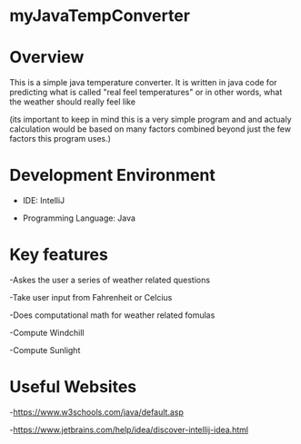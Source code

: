 # myJavaTempConverter
# Overview
This is a simple java temperature converter.
It is written in java code for predicting 
what is called "real feel temperatures" or 
in other words, what the weather should really feel like

(its important to keep in mind this is a very simple program and
and actualy calculation would be based on many factors combined beyond 
just the few factors this program uses.)
# Development Environment 
- IDE: IntelliJ

- Programming Language: Java
# Key features
  -Askes the user a series of weather related questions 
  
  -Take user input from Fahrenheit or Celcius
  
  -Does computational math for weather related fomulas
  
  -Compute Windchill 
  
  -Compute Sunlight
  
# Useful Websites
-https://www.w3schools.com/java/default.asp

-https://www.jetbrains.com/help/idea/discover-intellij-idea.html
